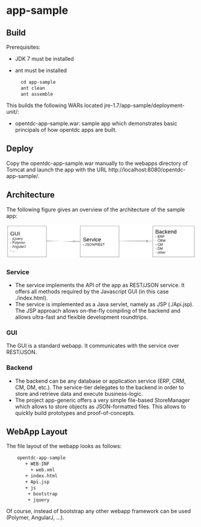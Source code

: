# app-sample

## Build

Prerequisites:

* JDK 7 must be installed
* ant must be installed

		cd app-sample
		ant clean
		ant assemble


This builds the following WARs located jre-1.7/app-sample/deployment-unit/:

* opentdc-app-sample.war: sample app which demonstrates basic principals
  of how opentdc apps are built.


## Deploy

Copy the opentdc-app-sample.war manually to the webapps directory of Tomcat and launch
the app with the URL http://localhost:8080/opentdc-app-sample/.


## Architecture

The following figure gives an overview of the architecture of the sample app:

![](https://github.com/opentdc/app-sample/blob/master/architecture-1.png)

### Service

* The service implements the API of the app as REST/JSON service. It
  offers all methods required by the Javascript GUI (in this case ./index.html).
* The service is implemented as a Java servlet, namely as JSP (./Api.jsp). The 
  JSP approach allows on-the-fly compiling of the backend and allows ultra-fast 
  and flexible development roundtrips.

### GUI
The GUI is a standard webapp. It communicates with the service over REST/JSON.

### Backend

* The backend can be any database or application service (ERP, CRM, CM, DM, etc.).
  The service-tier delegates to the backend in order to store and retrieve data
  and execute business-logic. 
* The project app-generic offers a very simple file-based StoreManager which allows to
  store objects as JSON-formatted files. This allows to quickly build prototypes
  and proof-of-concepts. 

## WebApp Layout

The file layout of the webapp looks as follows:

		opentdc-app-sample
		   + WEB-INF
		     + web.xml
		   + index.html
		   + Api.jsp
		   + js
		   	+ bootstrap
		   	+ jquery
		   	
Of course, instead of bootstrap any other webapp framework can be used (Polymer, AngularJ, ...).
